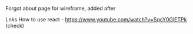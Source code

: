 Forgot about page for wireframe, added after


Lnks 
How to use react - https://www.youtube.com/watch?v=SqcY0GlETPk (check)
